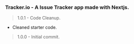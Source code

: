 ### Tracker.io - A Issue Tracker app made with Nextjs.

> 1.0.1 - Code Cleanup.
- Cleaned starter code.

> 1.0.0 - Initial commit.